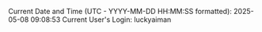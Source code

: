 Current Date and Time (UTC - YYYY-MM-DD HH:MM:SS formatted): 2025-05-08 09:08:53
Current User's Login: luckyaiman
